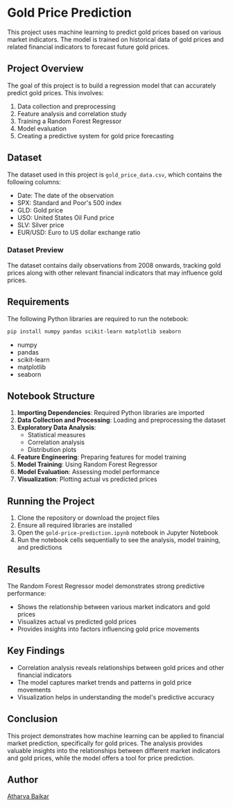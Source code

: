 # Gold Price Prediction

This project uses machine learning to predict gold prices based on various market indicators. The model is trained on historical data of gold prices and related financial indicators to forecast future gold prices.

## Project Overview

The goal of this project is to build a regression model that can accurately predict gold prices. This involves:

1. Data collection and preprocessing
2. Feature analysis and correlation study
3. Training a Random Forest Regressor
4. Model evaluation
5. Creating a predictive system for gold price forecasting

## Dataset

The dataset used in this project is `gold_price_data.csv`, which contains the following columns:

- Date: The date of the observation
- SPX: Standard and Poor's 500 index
- GLD: Gold price
- USO: United States Oil Fund price
- SLV: Silver price
- EUR/USD: Euro to US dollar exchange ratio

### Dataset Preview

The dataset contains daily observations from 2008 onwards, tracking gold prices along with other relevant financial indicators that may influence gold prices.

## Requirements

The following Python libraries are required to run the notebook:

```bash
pip install numpy pandas scikit-learn matplotlib seaborn
```

- numpy
- pandas
- scikit-learn
- matplotlib
- seaborn

## Notebook Structure

1. **Importing Dependencies**: Required Python libraries are imported
2. **Data Collection and Processing**: Loading and preprocessing the dataset
3. **Exploratory Data Analysis**: 
   - Statistical measures
   - Correlation analysis
   - Distribution plots
4. **Feature Engineering**: Preparing features for model training
5. **Model Training**: Using Random Forest Regressor
6. **Model Evaluation**: Assessing model performance
7. **Visualization**: Plotting actual vs predicted prices

## Running the Project

1. Clone the repository or download the project files
2. Ensure all required libraries are installed
3. Open the `gold-price-prediction.ipynb` notebook in Jupyter Notebook
4. Run the notebook cells sequentially to see the analysis, model training, and predictions

## Results

The Random Forest Regressor model demonstrates strong predictive performance:
- Shows the relationship between various market indicators and gold prices
- Visualizes actual vs predicted gold prices
- Provides insights into factors influencing gold price movements

## Key Findings

- Correlation analysis reveals relationships between gold prices and other financial indicators
- The model captures market trends and patterns in gold price movements
- Visualization helps in understanding the model's predictive accuracy

## Conclusion

This project demonstrates how machine learning can be applied to financial market prediction, specifically for gold prices. The analysis provides valuable insights into the relationships between different market indicators and gold prices, while the model offers a tool for price prediction.

## Author
[Atharva Baikar](https://github.com/DarkGuardian641) 